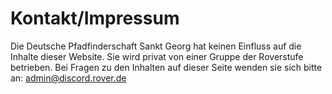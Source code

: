 # Kontakt/Impressum

Die Deutsche Pfadfinderschaft Sankt Georg hat keinen Einfluss auf die Inhalte dieser Website.
Sie wird privat von einer Gruppe der Roverstufe betrieben.
Bei Fragen zu den Inhalten auf dieser Seite wenden sie sich bitte an: admin@discord.rover.de
